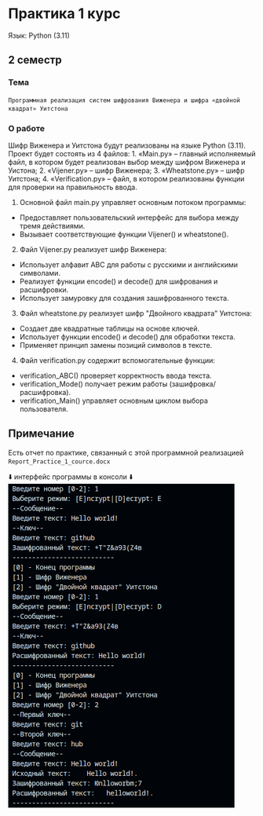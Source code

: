 
# Практика 1 курс

Язык: Python (3.11)

## 2 семестр

### Тема

`Программная реализация систем шифрования Виженера и шифра «двойной квадрат» Уитстона`

### О работе
Шифр Виженера и Уитстона будут реализованы на языке Python (3.11). Проект будет состоять из 4 файлов:
    1. «Main.py» – главный исполняемый файл, в котором будет реализован выбор между шифром Виженера и Уистона;
    2. «Vijener.py» – шифр Виженера;
    3. «Wheatstone.py» – шифр Уитстона;
    4. «Verification.py» – файл, в котором реализованы функции для проверки на правильность ввода.


1. Основной файл main.py управляет основным потоком программы:
- Предоставляет пользовательский интерфейс для выбора между тремя действиями.
- Вызывает соответствующие функции Vijener() и wheatstone().
2. Файл Vijener.py реализует шифр Виженера:
- Использует алфавит ABC для работы с русскими и английскими символами.
- Реализует функции encode() и decode() для шифрования и расшифровки.
- Использует замуровку для создания зашифрованного текста.
3. Файл wheatstone.py реализует шифр "Двойного квадрата" Уитстона:
- Создает две квадратные таблицы на основе ключей.
- Использует функции encode() и decode() для обработки текста.
- Применяет принцип замены позиций символов в тексте.
4. Файл verification.py содержит вспомогательные функции:
- verification_ABC() проверяет корректность ввода текста.
- verification_Mode() получает режим работы (зашифровка/расшифровка).
- verification_Main() управляет основным циклом выбора пользователя.

## Примечание

Есть отчет по практике, связанный с этой программной реализацией `Report_Practice_1_cource.docx`
	
⬇️ интерфейс программы в консоли ⬇️
![image](https://github.com/Kikuzawa/DSTU_VKB/blob/main/Practice_1_course/screenshot/screenshot_14122024_092218.png)


